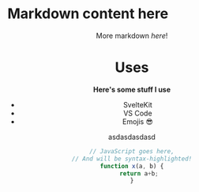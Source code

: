 <script>
import Header from '$lib/components/Header.svelte'
</script>

# Markdown content here

<Header />

More markdown _here_!

# Uses

**Here's some stuff I use**

- SvelteKit
- VS Code
- Emojis 😎

asdasdasdasd

```js
// JavaScript goes here,
// And will be syntax-highlighted!
function x(a, b) {
	return a+b;
}
```
